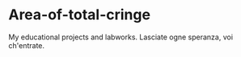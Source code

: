# Area-of-total-cringe
My educational projects and labworks. Lasciate ogne speranza, voi ch'entrate. 
